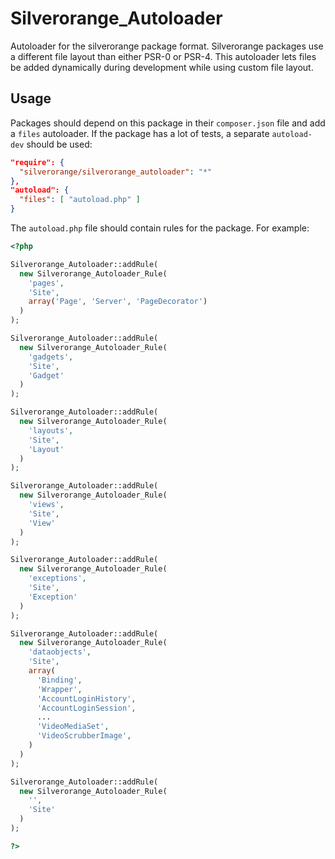 Silverorange_Autoloader
=======================
Autoloader for the silverorange package format. Silverorange packages use a
different file layout than either PSR-0 or PSR-4. This autoloader lets files be
added dynamically during development while using custom file layout.

Usage
-----
Packages should depend on this package in their `composer.json` file and add a
`files` autoloader. If the package has a lot of tests, a separate `autoload-dev`
should be used:

```json
"require": {
  "silverorange/silverorange_autoloader": "*"
},
"autoload": {
  "files": [ "autoload.php" ]
}
```

The `autoload.php` file should contain rules for the package. For example:

```php
<?php

Silverorange_Autoloader::addRule(
  new Silverorange_Autoloader_Rule(
    'pages',
    'Site',
    array('Page', 'Server', 'PageDecorator')
  )
);

Silverorange_Autoloader::addRule(
  new Silverorange_Autoloader_Rule(
    'gadgets',
    'Site',
    'Gadget'
  )
);

Silverorange_Autoloader::addRule(
  new Silverorange_Autoloader_Rule(
    'layouts',
    'Site',
    'Layout'
  )
);

Silverorange_Autoloader::addRule(
  new Silverorange_Autoloader_Rule(
    'views',
    'Site',
    'View'
  )
);

Silverorange_Autoloader::addRule(
  new Silverorange_Autoloader_Rule(
    'exceptions',
    'Site',
    'Exception'
  )
);

Silverorange_Autoloader::addRule(
  new Silverorange_Autoloader_Rule(
    'dataobjects',
    'Site',
    array(
      'Binding',
      'Wrapper',
      'AccountLoginHistory',
      'AccountLoginSession',
      ...
      'VideoMediaSet',
      'VideoScrubberImage',
    )
  )
);

Silverorange_Autoloader::addRule(
  new Silverorange_Autoloader_Rule(
    '',
    'Site'
  )
);

?>
```
